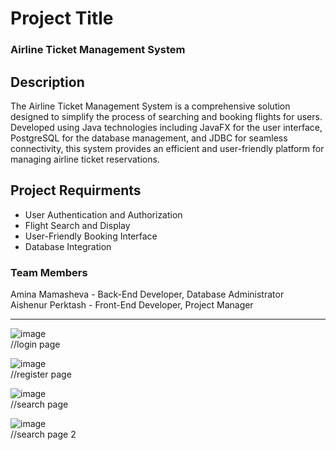 # Project Title
### Airline Ticket Management System

## Description
The Airline Ticket Management System is a comprehensive solution designed to simplify the process of searching and booking flights for users. Developed using Java technologies including JavaFX for the user interface, PostgreSQL for the database management, and JDBC for seamless connectivity, this system provides an efficient and user-friendly platform for managing airline ticket reservations.


## Project Requirments
* User Authentication and Authorization
* Flight Search and Display
* User-Friendly Booking Interface
* Database Integration

### Team Members
Amina Mamasheva - Back-End Developer, Database Administrator <br> Aishenur Perktash - Front-End Developer, Project Manager


----
![image](https://github.com/aminaflox/Airline-ticket-management-system/assets/98947733/5286fb6f-1020-4912-bbfa-8d9322156c82) <br>//login page 


![image](https://github.com/aminaflox/Airline-ticket-management-system/assets/98947733/2b172c49-5d3c-4d63-b90a-e48ad5323a84) <br>//register page


![image](https://github.com/aminaflox/Airline-ticket-management-system/assets/98947733/a5728364-d1eb-4902-a8ac-1050eaea5527) <br>//search page 
<br>

![image](https://github.com/aminaflox/Airline-ticket-management-system/assets/98947733/e58b1a59-eeed-4e7f-a7b1-a0ba571e849d) <br>//search page 2 

